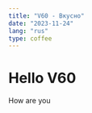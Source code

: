 ```yaml
---
title: "V60 - Вкусно"
date: "2023-11-24"
lang: "rus"
type: coffee
---
```


# Hello V60

How are you
